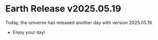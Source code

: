 # Earth Release v2025.05.19
Today, the universe has released another day with version 2025.05.19.
- Enjoy your day!
